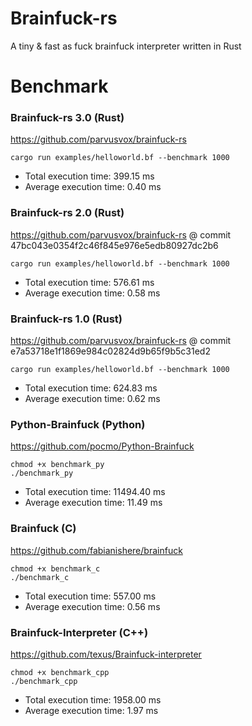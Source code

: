 # Brainfuck-rs
A tiny & fast as fuck brainfuck interpreter written in Rust

# Benchmark
### Brainfuck-rs 3.0 (Rust)
https://github.com/parvusvox/brainfuck-rs
```
cargo run examples/helloworld.bf --benchmark 1000
```
 - Total execution time: 399.15 ms
 - Average execution time: 0.40 ms


### Brainfuck-rs 2.0 (Rust)
https://github.com/parvusvox/brainfuck-rs @ commit 47bc043e0354f2c46f845e976e5edb80927dc2b6
```
cargo run examples/helloworld.bf --benchmark 1000
```
 - Total execution time: 576.61 ms
 - Average execution time: 0.58 ms


### Brainfuck-rs 1.0 (Rust)
https://github.com/parvusvox/brainfuck-rs @ commit e7a53718e1f1869e984c02824d9b65f9b5c31ed2
```
cargo run examples/helloworld.bf --benchmark 1000
```
 - Total execution time: 624.83 ms
 - Average execution time: 0.62 ms


### Python-Brainfuck (Python)
https://github.com/pocmo/Python-Brainfuck
```
chmod +x benchmark_py
./benchmark_py
```
 - Total execution time: 11494.40 ms 
 - Average execution time: 11.49 ms


### Brainfuck (C)
https://github.com/fabianishere/brainfuck 
```
chmod +x benchmark_c
./benchmark_c
```
 - Total execution time: 557.00 ms
 - Average execution time: 0.56 ms


### Brainfuck-Interpreter (C++)
https://github.com/texus/Brainfuck-interpreter
```
chmod +x benchmark_cpp
./benchmark_cpp
```
 - Total execution time: 1958.00 ms 
 - Average execution time: 1.97 ms


